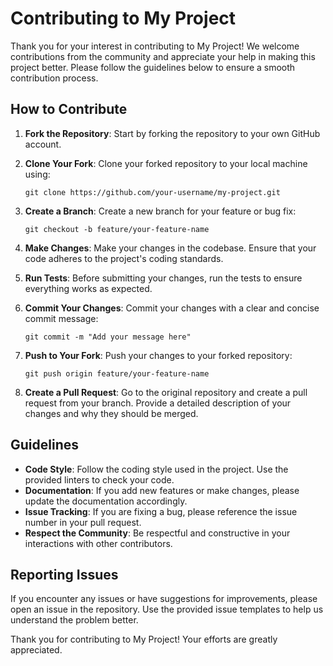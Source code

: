 # Contributing to My Project

Thank you for your interest in contributing to My Project! We welcome contributions from the community and appreciate your help in making this project better. Please follow the guidelines below to ensure a smooth contribution process.

## How to Contribute

1. **Fork the Repository**: Start by forking the repository to your own GitHub account.

2. **Clone Your Fork**: Clone your forked repository to your local machine using:
   ```
   git clone https://github.com/your-username/my-project.git
   ```

3. **Create a Branch**: Create a new branch for your feature or bug fix:
   ```
   git checkout -b feature/your-feature-name
   ```

4. **Make Changes**: Make your changes in the codebase. Ensure that your code adheres to the project's coding standards.

5. **Run Tests**: Before submitting your changes, run the tests to ensure everything works as expected.

6. **Commit Your Changes**: Commit your changes with a clear and concise commit message:
   ```
   git commit -m "Add your message here"
   ```

7. **Push to Your Fork**: Push your changes to your forked repository:
   ```
   git push origin feature/your-feature-name
   ```

8. **Create a Pull Request**: Go to the original repository and create a pull request from your branch. Provide a detailed description of your changes and why they should be merged.

## Guidelines

- **Code Style**: Follow the coding style used in the project. Use the provided linters to check your code.
- **Documentation**: If you add new features or make changes, please update the documentation accordingly.
- **Issue Tracking**: If you are fixing a bug, please reference the issue number in your pull request.
- **Respect the Community**: Be respectful and constructive in your interactions with other contributors.

## Reporting Issues

If you encounter any issues or have suggestions for improvements, please open an issue in the repository. Use the provided issue templates to help us understand the problem better.

Thank you for contributing to My Project! Your efforts are greatly appreciated.